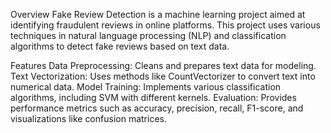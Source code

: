Overview
Fake Review Detection is a machine learning project aimed at identifying fraudulent reviews in online platforms. This project uses various techniques in natural language processing (NLP) and classification algorithms to detect fake reviews based on text data.

Features
Data Preprocessing: Cleans and prepares text data for modeling.
Text Vectorization: Uses methods like CountVectorizer to convert text into numerical data.
Model Training: Implements various classification algorithms, including SVM with different kernels.
Evaluation: Provides performance metrics such as accuracy, precision, recall, F1-score, and visualizations like confusion matrices.
